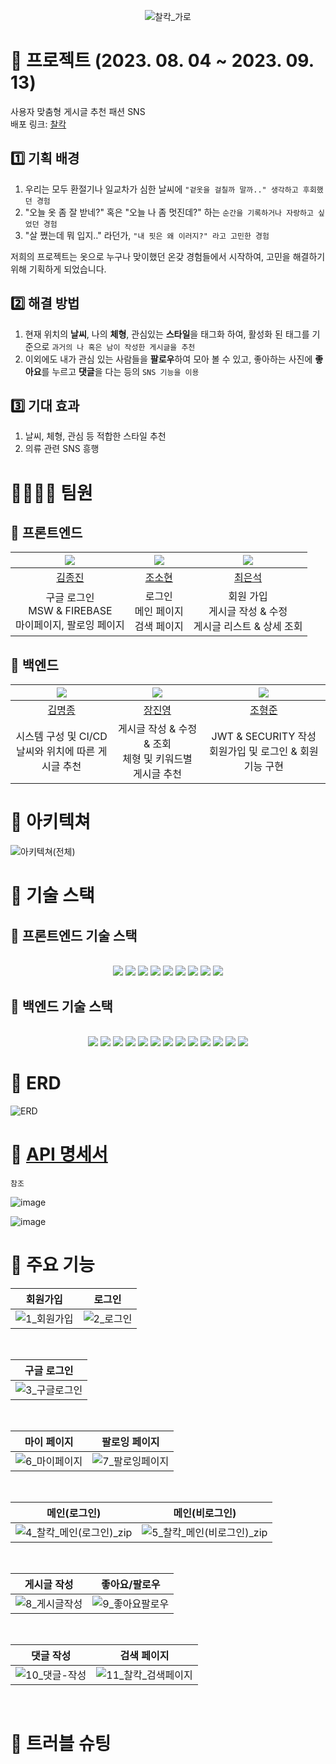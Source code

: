 <div align="center">

  ![찰칵_가로](https://github.com/ZB-ChalKak/chalKak-back/assets/96164211/7028c687-d32f-4d47-9b2c-16f0f4cdd46f)

</div>

# 📸 프로젝트 (2023. 08. 04 ~ 2023. 09. 13)

사용자 맞춤형 게시글 추천 패션 SNS
<br/>
배포 링크: [찰칵](https://chal-kak.vercel.app/main)

## 1️⃣ 기획 배경 

1. 우리는 모두 환절기나 일교차가 심한 날씨에 `"겉옷을 걸칠까 말까.." 생각하고 후회했던 경험`</br>
2. "오늘 옷 좀 잘 받네?" 혹은 "오늘 나 좀 멋진데?" 하는 `순간을 기록하거나 자랑하고 싶었던 경험`</br>
3. "살 쪘는데 뭐 입지.." 라던가, `"내 핏은 왜 이러지?" 라고 고민한 경험`</br>

저희의 프로젝트는 옷으로 누구나 맞이했던 온갖 경험들에서 시작하여, 고민을 해결하기 위해 기획하게 되었습니다.</br>

## 2️⃣ 해결 방법

1. 현재 위치의 **날씨**, 나의 **체형**, 관심있는 **스타일**을 태그화 하여, 활성화 된 태그를 기준으로 `과거의 나 혹은 남이 작성한 게시글을 추천`
2. 이외에도 내가 관심 있는 사람들을 **팔로우**하여 모아 볼 수 있고, 좋아하는 사진에 **좋아요**를 누르고 **댓글**을 다는 등의 `SNS 기능을 이용`

## 3️⃣ 기대 효과

1. 날씨, 체형, 관심 등 적합한 스타일 추천
2. 의류 관련 SNS 흥행

# 👨‍👨‍👧‍👦 팀원

## 📑 프론트엔드

|![](https://avatars.githubusercontent.com/u/91720916?v=4)|![](https://avatars.githubusercontent.com/u/127920561?v=4)|![](https://avatars.githubusercontent.com/u/81418954?v=4)|
|:---:|:---:|:---:|
|[김종진](https://github.com/khakisage)|[조소현](https://github.com/cho-sohyun)|[최은석](https://github.com/xnelb013)|
|구글 로그인</br>MSW & FIREBASE</br>마이페이지, 팔로잉 페이지|로그인</br>메인 페이지</br>검색 페이지|회원 가입</br>게시글 작성 & 수정</br>게시글 리스트 & 상세 조회|


## 📑 백엔드

|![](https://avatars.githubusercontent.com/u/122536664?v=4)|![](https://avatars.githubusercontent.com/u/96164211?v=4)|![](https://avatars.githubusercontent.com/u/56953934?v=4)|
|:---:|:---:|:---:|
|[김명종](https://github.com/myu7769)|[장진영](https://github.com/jinyngg)|[조형준](https://github.com/JoHyungJun)|
|시스템 구성 및 CI/CD</br>날씨와 위치에 따른 게시글 추천|게시글 작성 & 수정 & 조회</br>체형 및 키워드별 게시글 추천|JWT & SECURITY 작성</br>회원가입 및 로그인 & 회원 기능 구현|

# 📄 아키텍쳐

![아키텍쳐(전체)](https://github.com/ZB-ChalKak/chalKak-back/assets/96164211/c26f3f7f-5483-46a8-b1a1-5b6086a2de62)

# 📄 기술 스택

## 📑 프론트엔드 기술 스택

<div align="center">

  <br />
  <img src="https://img.shields.io/badge/next.js-000000?style=for-the-badge&logo=nextdotjs&logoColor=white">
  <img src="https://img.shields.io/badge/react-61DAFB?style=for-the-badge&logo=react&logoColor=white">
  <img src="https://img.shields.io/badge/reactquery-ff4154?style=for-the-badge&logo=reactquery&logoColor=white">
  <img src="https://img.shields.io/badge/recoil-3578E5?style=for-the-badge&logo=recoil&logoColor=white">
  <img src="https://img.shields.io/badge/daisyui-5A0EF8?style=for-the-badge&logo=daisyui&logoColor=white">
  <img src="https://img.shields.io/badge/tailwindcss-06b6d4?style=for-the-badge&logo=tailwindcss&logoColor=white">
  <img src="https://img.shields.io/badge/styledcomponents-db7093?style=for-the-badge&logo=styledcomponents&logoColor=white">
  <img src="https://img.shields.io/badge/axios-5A29E4?style=for-the-badge&logo=axios&logoColor=white">
  <img src="https://img.shields.io/badge/vercel-000000?style=for-the-badge&logo=vercel&logoColor=white">
  
</div>

## 📑 백엔드 기술 스택

<div align="center">

  <br />
  <img src="https://img.shields.io/badge/spring-6DB33F?style=for-the-badge&logo=spring&logoColor=white">
  <img src="https://img.shields.io/badge/spring security-6DB33F?style=for-the-badge&logo=spring security&logoColor=white">
  <img src="https://img.shields.io/badge/junit5-25A162?style=for-the-badge&logo=junit5&logoColor=white">
  <img src="https://img.shields.io/badge/redis-DC382D?style=for-the-badge&logo=redis&logoColor=white">
  <img src="https://img.shields.io/badge/gradle-02303A?style=for-the-badge&logo=gradle&logoColor=white">
  <img src="https://img.shields.io/badge/ec2-FF9900?style=for-the-badge&logo=amazonec2&logoColor=white">
  <img src="https://img.shields.io/badge/amazonrds-527fff?style=for-the-badge&logo=amazonrds&logoColor=white">
  <img src="https://img.shields.io/badge/amazons3-569a31?style=for-the-badge&logo=amazons3&logoColor=white">
  <img src="https://img.shields.io/badge/docker-2496ed?style=for-the-badge&logo=docker&logoColor=white">
  <img src="https://img.shields.io/badge/github-181717?style=for-the-badge&logo=github&logoColor=white">
  <img src="https://img.shields.io/badge/jenkins-d24939?style=for-the-badge&logo=jenkins&logoColor=white">
  <img src="https://img.shields.io/badge/postman-FF6C37?style=for-the-badge&logo=postman&logoColor=white">
  <img src="https://img.shields.io/badge/swagger-85EA2D?style=for-the-badge&logo=swagger&logoColor=white">

</div>

# 📄 ERD

![ERD](https://github.com/ZB-ChalKak/chalKak-back/assets/96164211/7be68179-f1c2-44d3-a302-2cd678273f27)

# 📄 [API 명세서](https://www.notion.so/API-6313b986df324028b451dc107a9d0a2c)

`참조`

![image](https://github.com/ZB-ChalKak/chalKak-back/assets/96164211/33b66217-8aa1-4371-bae0-3aae9ba2248f)

![image](https://github.com/ZB-ChalKak/chalKak-back/assets/96164211/8d0358ca-adcd-420f-99bf-9dad882b65ec)

# 📄 주요 기능 

|회원가입|로그인|
|:---:|:---:|
|![1_회원가입](https://github.com/ZB-ChalKak/chalKak-back/assets/96164211/e8c0f5f2-e035-44ef-b5c0-26edfd730137)|![2_로그인](https://github.com/ZB-ChalKak/chalKak-back/assets/96164211/68f94ecc-1f6b-4fc4-a1ae-2aafed6cec39)|

</br>

|구글 로그인|
|:---:|
|![3_구글로그인](https://github.com/ZB-ChalKak/chalKak-back/assets/96164211/28990e3e-228d-45c8-b8c0-090ff0957ba4)|

</br>

|마이 페이지|팔로잉 페이지|
|:---:|:---:|
|![6_마이페이지](https://github.com/ZB-ChalKak/chalKak-back/assets/96164211/e774b26b-298e-4ac5-a2ef-1e5ea354535d)|![7_팔로잉페이지](https://github.com/ZB-ChalKak/chalKak-back/assets/96164211/4c710664-0976-48d7-8f12-16162c0dd4dc)|

</br>

|메인(로그인)|메인(비로그인)|
|:---:|:---:|
|![4_찰칵_메인(로그인)_zip](https://github.com/ZB-ChalKak/chalKak-back/assets/96164211/1e3298ee-14ef-43df-bf95-0fc09d16bb85)|![5_찰칵_메인(비로그인)_zip](https://github.com/ZB-ChalKak/chalKak-back/assets/96164211/33410204-8dff-45e3-bca0-1370b243de03)|

</br>

|게시글 작성|좋아요/팔로우|
|:---:|:---:|
|![8_게시글작성](https://github.com/ZB-ChalKak/chalKak-back/assets/96164211/637e091d-08b0-44d4-9f62-86901a425434)|![9_좋아요팔로우](https://github.com/ZB-ChalKak/chalKak-back/assets/96164211/4f2a51bd-c475-4b44-9ea5-be7059cf1d67)|

</br>
  
|댓글 작성|검색 페이지|
|:---:|:---:|
|![10_댓글-작성](https://github.com/ZB-ChalKak/chalKak-back/assets/96164211/16cafde4-6a39-46c8-a3ad-5b0222ca666c)|![11_찰칵_검색페이지](https://github.com/ZB-ChalKak/chalKak-back/assets/96164211/fb92f592-3f86-4ea9-ba9b-4cedf44eae49)|
  
</br>

# 🚨 트러블 슈팅

<!-- 추가작성 -->
